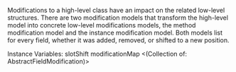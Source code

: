 Modifications to a high-level class have an impact on the related low-level structures. There are two modification models that transform the high-level model into concrete low-level modifications models, the method modification model and the instance modification model. Both models list for every field, whether it was added, removed, or shifted to a new position.Instance Variables:	slotShift	<Integer>	modificationMap	<(Collection of: AbstractFieldModification)>